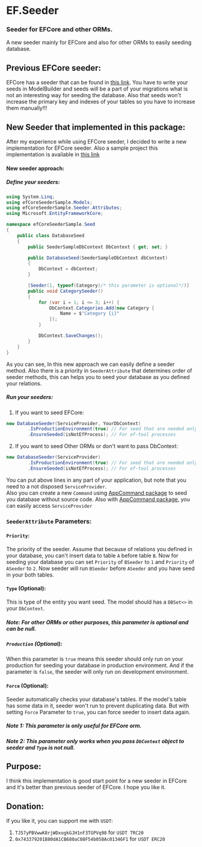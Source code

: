 # EF.Seeder

### Seeder for EFCore and other ORMs.

A new seeder mainly for EFCore and also for other ORMs to easily seeding database.

## Previous EFCore seeder:

EFCore has a seeder that can be found in [this link](https://docs.microsoft.com/en-us/ef/core/modeling/data-seeding). You have to write your seeds in ModelBuilder and seeds will be a part of your migrations what is not an interesting way for seeding
the database. Also that seeds won't increase the primary key and indexes of your tables so you have to increase them manually!!!

## New Seeder that implemented in this package:

After my experience while using EFCore seeder, I decided to write a new implementation for EFCore seeder. Also a sample project this implementation is available in [this link](https://github.com/AshkanAbd/Ef.Seeder/tree/main/Sample)

#### New seeder approach:

##### Define your seeders:

```c#
using System.Linq;
using efCoreSeederSample.Models;
using efCoreSeederSample.Seeder.Attributes;
using Microsoft.EntityFrameworkCore;

namespace efCoreSeederSample.Seed
{
    public class DatabaseSeed
    {
        public SeederSampleDbContext DbContext { get; set; }

        public DatabaseSeed(SeederSampleDbContext dbContext)
        {
            DbContext = dbContext;
        }

        [Seeder(1, typeof(Category)/* this parameter is optional*/)]
        public void CategorySeeder()
        {
            for (var i = 1; i <= 3; i++) {
                DbContext.Categories.Add(new Category {
                    Name = $"Category {i}"
                });
            }

            DbContext.SaveChanges();
        }
    }
}
```

As you can see, In this new approach we can easily define a seeder method. Also there is a priority in `SeederAttribute` that determines order of seeder methods, this can helps you to seed your database as you defined your relations.

##### Run your seeders:

1) If you want to seed EFCore:

```c#
new DatabaseSeeder(ServiceProvider, YourDbContext)
        .IsProductionEnvironment(true) // For seed that are needed only in development.
        .EnsureSeeded(isNotEfProcess); // For ef-tool processes
```

2) If you want to seed Other ORMs or don't want to pass DbContext:

```c#
new DatabaseSeeder(ServiceProvider)
        .IsProductionEnvironment(true) // For seed that are needed only in development.
        .EnsureSeeded(isNotEfProcess); // For ef-tool processes
```

You can put above lines in any part of your application, but note that you need to a not disposed `ServiceProvider`.   
Also you can create a new `Command` using [AppCommand package](https://www.nuget.org/packages/AppCommand)
to seed you database without source code. Also with [AppCommand package](https://www.nuget.org/packages/AppCommand), you can easily access `ServiceProvider`

### `SeederAttribute` Parameters:

#### `Priority`:

The priority of the seeder. Assume that because of relations you defined in your database, you can't insert data to table `A` before table `B`. Now for seeding your database you can set `Priority` of `BSeeder` to `1` and `Priority` of `ASeeder`
to `2`. Now seeder will run `BSeeder` before `ASeeder` and you have seed in your both tables.

#### `Type` (Optional):

This is type of the entity you want seed. The model should has a `DBSet<>` in your `DbContext`.

##### Note: For other ORMs or other purposes, this parameter is optional and can be null.

##### `Production` (Optional):

When this parameter is `true` means this seeder should only run on your production for seeding your database in production environment. And if the parameter is `false`, the seeder will only run on development environment.

#### `Force` (Optional):

Seeder automatically checks your database's tables. If the model's table has some data in it, seeder won't run to prevent duplicating data. But with setting `Force` Parameter to `true`, you can force seeder to insert data again.

##### Note 1: This parameter is only useful for EFCore orm.

##### Note 2: This parameter only works when you pass `DbContext` object to seeder and `Type` is not null.

## Purpose:

I think this implementation is good start point for a new seeder in EFCore and it's better than previous seeder of EFCore. I hope you like it.

## Donation:

If you like it, you can support me with `USDT`:

1) `TJ57yPBVwwK8rjWDxogkGJH1nF3TGPVq98` for `USDT TRC20`
2) `0x743379201B80dA1CB680aC08F54b058Ac01346F1` for `USDT ERC20`
